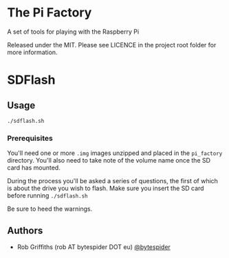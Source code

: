 # The Pi Factory

A set of tools for playing with the Raspberry Pi

Released under the MIT. Please see LICENCE in the project root folder for more
information.


# SDFlash
## Usage

    ./sdflash.sh

### Prerequisites
You'll need one or more `.img` images unzipped and placed in the `pi_factory` directory.
You'll also need to take note of the volume name once the SD card has mounted.

During the process you'll be asked a series of questions, the first of which is about the drive you wish to flash. Make sure you
insert the SD card before running `./sdflash.sh`

Be sure to heed the warnings.


## Authors

  * Rob Griffiths (rob AT bytespider DOT eu) [@bytespider](https://twitter.com/bytespider)
